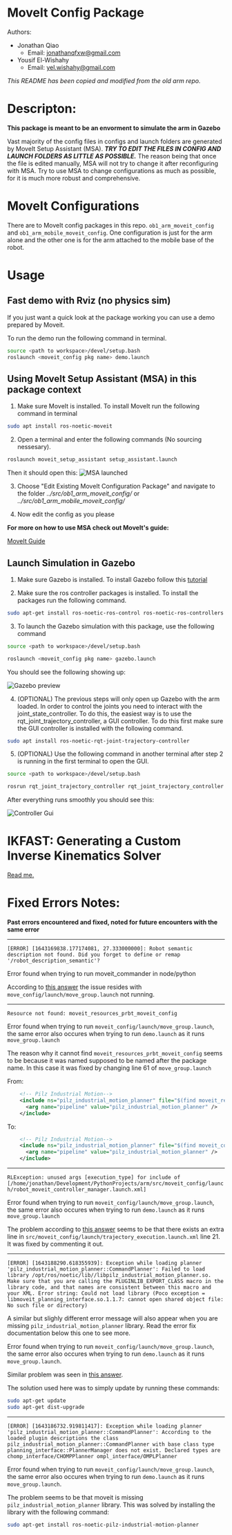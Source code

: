 # MoveIt Config Package

Authors: 
* Jonathan Qiao
    * Email: jonathanqfxw@gmail.com
* Yousif El-Wishahy
    * Email: yel.wishahy@gmail.com

*This README has been copied and modified from the old arm repo.*

# Descripton:

**This package is meant to be an envorment to simulate the arm in Gazebo**

Vast majority of the config files in configs and launch folders are generated by MoveIt Setup Assistant (MSA). ***TRY TO EDIT THE FILES IN CONFIG AND LAUNCH FOLDERS AS LITTLE AS POSSIBLE.*** The reason being that once the file is edited manually, MSA will not try to change it after reconfiguring with MSA. Try to use MSA to change configurations as much as possible, for it is much more robust and comprehensive.

# MoveIt Configurations

There are to MoveIt config packages in this repo. `ob1_arm_moveit_config` and `ob1_arm_mobile_moveit_config`. One configuration is just for the arm alone and the other one is for the arm attached to the mobile base of the robot. 

# Usage

## Fast demo with Rviz (no physics sim)

If you just want a quick look at the package working you can use a demo prepared by Moveit.

To run the demo run the following command in terminal.
```bash
source <path to workspace>/devel/setup.bash
roslaunch <moveit_config pkg name> demo.launch
```

## Using MoveIt Setup Assistant (MSA) in this package context

1. Make sure MoveIt is installed. To install MoveIt run the following command in terminal

```bash
sudo apt install ros-noetic-moveit
```

2. Open a terminal and enter the following commands (No sourcing nessesary).

```bash
roslaunch moveit_setup_assistant setup_assistant.launch
```

Then it should open this:
![MSA launched](./MoveIt_setup_assistant_launch.png)

3. Choose "Edit Existing MoveIt Configuration Package" and navigate to the folder *../src/ob1_arm_moveit_config/* or *../src/ob1_arm_mobile_moveit_config/*

4. Now edit the config as you please


**For more on how to use MSA check out MoveIt's guide:**

[MoveIt Guide](https://ros-planning.github.io/moveit_tutorials/doc/setup_assistant/setup_assistant_tutorial.html)


## Launch Simulation in Gazebo

1. Make sure Gazebo is installed. To install Gazebo follow this [tutorial](https://gazebosim.org/tutorials?tut=ros_installing&cat=connect_ros)

2. Make sure the ros controller packages is installed. To install the packages run the following command.

```bash
sudo apt-get install ros-noetic-ros-control ros-noetic-ros-controllers
```

3. To launch the Gazebo simulation with this package, use the following command

```bash
source <path to workspace>/devel/setup.bash

roslaunch <moveit_config pkg name> gazebo.launch
```

You should see the following showing up:

![Gazebo preview](Gazebo_preview.png)


4. (OPTIONAL) The previous steps will only open up Gazebo with the arm loaded. In order to control the joints you need to interact with the joint_state_controller. To do this, the easiest way is to use the rqt_joint_trajectory_controller, a GUI controller. To do this first make sure the GUI controller is installed with the following command.

```bash
sudo apt install ros-noetic-rqt-joint-trajectory-controller
```
5. (OPTIONAL) Use the following command in another terminal after step 2 is running in the first terminal to open the GUI.

```bash
source <path to workspace>/devel/setup.bash

rosrun rqt_joint_trajectory_controller rqt_joint_trajectory_controller
```

After everything runs smoothly you should see this:

![Controller Gui](./Controller_gui_preview.png)

<!-- ## Launch Enviorment in Gazebo / RVIZ

Difference in launching Gazebo/Rviz as enviorment is that the launch file includes launching ```move_gorup.launch``` generated by MSA. Which is mandatory for Inverse Kinematics and path planning. Therefore, when controlling the arm it is a must.

To launch the enviorment use the following commands
```bash
source <path to workspace>/arm/devel/setup.bash

roslaunch moveit_config enviorment.launch use_gazebo:=true 
```

The ```use_gazebo``` parameter tells it to launch Gazebo when true or Rviz when false for simulator.  -->

# IKFAST: Generating a Custom Inverse Kinematics Solver

[Read me.](./README_ikfast.md)

# Fixed Errors Notes:
**Past errors encountered and fixed, noted for future encounters with the same error** 

---
```[ERROR] [1643169838.177174081, 27.333000000]: Robot semantic description not found. Did you forget to define or remap '/robot_description_semantic'?```

Error found when trying to run moveit_commander in node/python

According to [this answer](https://answers.ros.org/question/258298/robot-semantic-description-not-found/) the issue resides with ``move_config/launch/move_group.launch`` not running.

---
```Resource not found: moveit_resources_prbt_moveit_config```

Error found when trying to run ``moveit_config/launch/move_group.launch``, the same error also occures when trying to run ``demo.launch`` as it runs ``move_group.launch``

The reason why it cannot find ``moveit_resources_prbt_moveit_config`` seems to be because it was named supposed to be named after the package name. In this case it was fixed by changing line 61 of ``move_group.launch``

From:
```xml
    <!-- Pilz Industrial Motion-->
    <include ns="pilz_industrial_motion_planner" file="$(find moveit_resources_prbt_moveit_config)/launch/planning_pipeline.launch.xml">
      <arg name="pipeline" value="pilz_industrial_motion_planner" />
    </include>
```

To:
```xml
    <!-- Pilz Industrial Motion-->
    <include ns="pilz_industrial_motion_planner" file="$(find moveit_config)/launch/planning_pipeline.launch.xml">
      <arg name="pipeline" value="pilz_industrial_motion_planner" />
    </include>
```

---
```RLException: unused args [execution_type] for include of [/home/jonathan/Development/PythonProjects/arm/src/moveit_config/launch/robot_moveit_controller_manager.launch.xml]```

Error found when trying to run ``moveit_config/launch/move_group.launch``, the same error also occures when trying to run ``demo.launch`` as it runs ``move_group.launch``

The problem according to [this answer](https://answers.ros.org/question/378891/cannot-connect-moveit-with-gazebo/) seems to be that there exists an extra line in ``src/moveit_config/launch/trajectory_execution.launch.xml`` line 21. It was fixed by commenting it out.

---
```[ERROR] [1643188290.618355939]: Exception while loading planner 'pilz_industrial_motion_planner::CommandPlanner': Failed to load library /opt/ros/noetic/lib//libpilz_industrial_motion_planner.so. Make sure that you are calling the PLUGINLIB_EXPORT_CLASS macro in the library code, and that names are consistent between this macro and your XML. Error string: Could not load library (Poco exception = libmoveit_planning_interface.so.1.1.7: cannot open shared object file: No such file or directory)```

A similar but slighly different error message will also appear when you are missing ``pilz_industrial_motion_planner`` library. Read the error fix documentation below this one to see more.

Error found when trying to run ``moveit_config/launch/move_group.launch``, the same error also occures when trying to run ``demo.launch`` as it runs ``move_group.launch``.

Similar problem was seen in [this answer](https://answers.ros.org/question/194341/rviz-motion_planning-error-failed-to-load-library/). 

The solution used here was to simply update by running these commands:
```bash
sudo apt-get update
sudo apt-get dist-upgrade
```

---
```[ERROR] [1643186732.919811417]: Exception while loading planner 'pilz_industrial_motion_planner::CommandPlanner': According to the loaded plugin descriptions the class pilz_industrial_motion_planner::CommandPlanner with base class type planning_interface::PlannerManager does not exist. Declared types are  chomp_interface/CHOMPPlanner ompl_interface/OMPLPlanner```

Error found when trying to run ``moveit_config/launch/move_group.launch``, the same error also occures when trying to run ``demo.launch`` as it runs ``move_group.launch``.

The problem seems to be that moveit is missing ``pilz_industrial_motion_planner`` library. This was solved by installing the library with the following command:
```bash
sudo apt-get install ros-noetic-pilz-industrial-motion-planner
```





